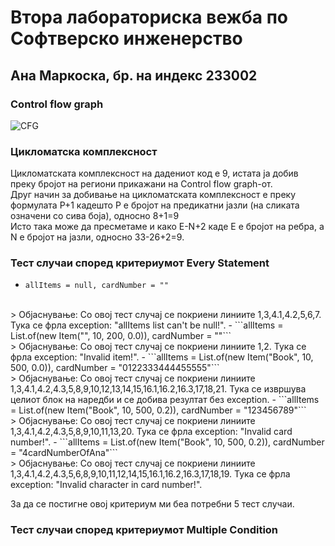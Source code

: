 # Втора лабораториска вежба по Софтверско инженерство
## Ана Маркоска, бр. на индекс 233002
### Control flow graph
![CFG](https://github.com/user-attachments/assets/154a2a8e-c4e2-4779-8808-8c220d96b98a)
### Цикломатска комплексност
Цикломатската комплексност на дадениот код е 9, истата ја добив преку бројот на региони прикажани на Control flow graph-от. </br>
Друг начин за добивање на цикломатската комплексност е преку формулата P+1 кадешто Р е бројот на предикатни јазли (на сликата означени со сива боја), односно 8+1=9 </br>
Исто така може да пресметаме и како E-N+2 каде Е е бројот на ребра, а N е бројот на јазли, односно 33-26+2=9.
### Тест случаи според критериумот Every Statement 
- ```allItems = null, cardNumber = ""```
</br>
> Објаснување: Со овој тест случај се покриени линиите 1,3,4.1,4.2,5,6,7. Тука се фрла exception: "allItems list can't be null!".
- ```allItems = List.of(new Item("", 10, 200, 0.0)), cardNumber = ""```
</br>
> Објаснување: Со овој тест случај се покриени линиите 1,2. Тука се фрла exception: "Invalid item!".
- ```allItems = List.of(new Item("Book", 10, 500, 0.0)), cardNumber = "0122333444455555"```
</br>
> Објаснување: Со овој тест случај се покриени линиите 1,3,4.1,4.2,4.3,5,8,9,10,12,13,14,15,16.1,16.2,16.3,17,18,21. Тука се извршува целиот блок на наредби и се добива резултат без exception.
- ```allItems = List.of(new Item("Book", 10, 500, 0.2)), cardNumber = "123456789"```
</br>
> Објаснување: Со овој тест случај се покриени линиите 1,3,4.1,4.2,4.3,5,8,9,10,11,13,20. Тука се фрла exception: "Invalid card number!".
- ```allItems = List.of(new Item("Book", 10, 500, 0.2)), cardNumber = "4cardNumberOfAna"```
</br>
> Објаснување: Со овој тест случај се покриени линиите 1,3,4.1,4.2,4.3,5,6,8,9,10,11,12,14,15,16.1,16.2,16.3,17,18,19. Тука се фрла exception: "Invalid character in card number!". </br>

 
За да се постигне овој критериум ми беа потребни 5 тест случаи.

### Тест случаи според критериумот Multiple Condition 
